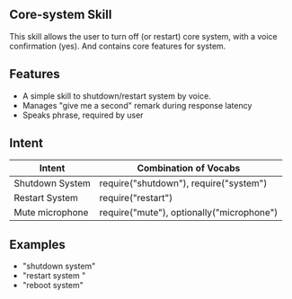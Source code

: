 ## Core-system Skill
This skill allows the user to turn off (or restart) core system, with a voice confirmation (yes). And contains core features for system. 

## Features
- A simple skill to shutdown/restart system by voice.
- Manages "give me a second" remark during response latency
- Speaks phrase, required by user

## Intent
 Intent | Combination of Vocabs |
--------|-----------------------|
 Shutdown System | require("shutdown"), require("system")|
 Restart System |require("restart")|
 Mute microphone | require("mute"), optionally("microphone")|


## Examples
 - "shutdown system"
 - "restart system "
 - "reboot system"
